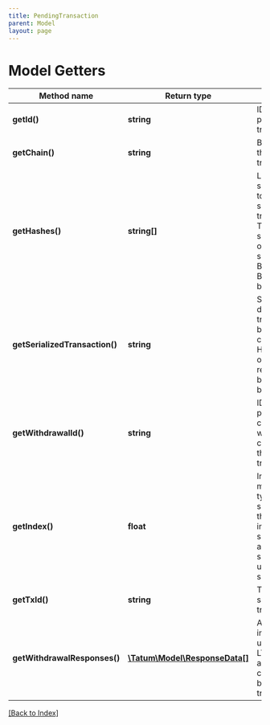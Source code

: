 ```yaml
---
title: PendingTransaction
parent: Model
layout: page
---
```


# Model Getters

Method name | Return type | Description | Notes
------------ | ------------- | ------------- | -------------
**getId()** | **string** | ID of the pending transaction |
**getChain()** | **string** | Blockchain of the transaction |
**getHashes()** | **string[]** | List of the signature Ids to be used to sign transaction. Those hashes should be in order of signing for the BTC, LTC or BCH blockchains. |
**getSerializedTransaction()** | **string** | Serialized data of the transaction to be signed. It can be JSON, HEX or any other representation based on the blockchain. |
**getWithdrawalId()** | **string** | ID of the pending off-chain withdrawal connected to this transaction | [optional]
**getIndex()** | **float** | In case of mnemonic type of signature Id, this is the index to the specific account that should be used for signature. | [optional]
**getTxId()** | **string** | TX hash of successful transaction. | [optional]
**getWithdrawalResponses()** | [**\Tatum\Model\ResponseData[]**](ResponseData.md) | Additional information used for BTC, LTC, DOGE and BCH off-chain to blockchain transactions. | [optional]

[[Back to Index]](../index.md)

